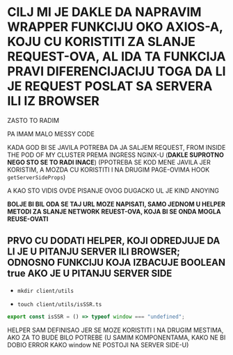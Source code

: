 # CILJ MI JE DAKLE DA NAPRAVIM WRAPPER FUNKCIJU OKO AXIOS-A, KOJU CU KORISTITI ZA SLANJE REQUEST-OVA, AL IDA TA FUNKCIJA PRAVI DIFERENCIJACIJU TOGA DA LI JE REQUEST POSLAT SA SERVERA ILI IZ BROWSER

ZASTO TO RADIM

PA IMAM MALO MESSY CODE

KADA GOD BI SE JAVILA POTREBA DA JA SALJEM REQUEST, FROM INSIDE THE POD OF MY CLUSTER PREMA INGRESS NGINX-U (**DAKLE SUPROTNO NEGO STO SE TO RADI INACE**) (PPOTREBA SE KOD MENE JAVILA JER KORISTIM, A MOZDA CU KORISTITI I NA DRUGIM PAGE-OVIMA HOOK `getServerSideProps`)

A KAO STO VIDIS OVDE PISANJE OVOG DUGACKO UL JE KIND ANOYING



**BOLJE BI BIL ODA SE TAJ URL MOZE NAPISATI, SAMO JEDNOM U HELPER METODI ZA SLANJE NETWORK REUEST-OVA, KOJA BI SE ONDA MOGLA REUSE-OVATI**



## PRVO CU DODATI HELPER, KOJI ODREDJUJE DA LI JE U PITANJU SERVER ILI BROWSER; ODNOSNO FUNKCIJU KOJA IZBACUJE BOOLEAN true AKO JE U PITANJU SERVER SIDE 

- `mkdir client/utils`

- `touch client/utils/isSSR.ts`

```ts
export const isSSR = () => typeof window === "undefined";
```

HELPER SAM DEFINISAO JER SE MOZE KORISTITI I NA DRUGIM MESTIMA, AKO ZA TO BUDE BILO POTREBE (U SAMIM KOMPONENTAMA, KAKO NE BI DOBIO ERROR KAKO window NE POSTOJI NA SERVER SIDE-U)

